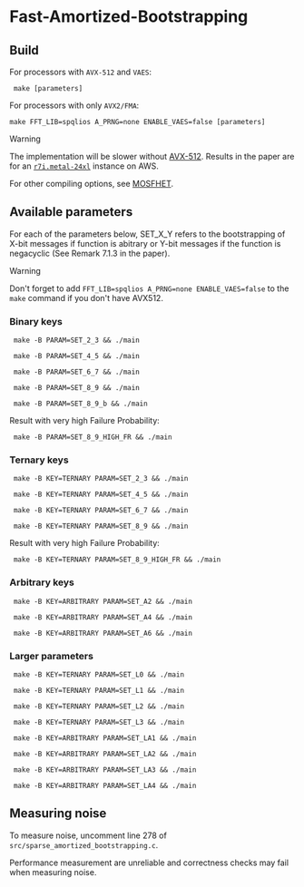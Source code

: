 # Fast-Amortized-Bootstrapping


## Build

For processors with `AVX-512` and `VAES`:

``` make [parameters]```

For processors with only `AVX2/FMA`:

``` make FFT_LIB=spqlios A_PRNG=none ENABLE_VAES=false [parameters] ```

> [!WARNING]
> The implementation will be slower without [AVX-512](https://en.wikipedia.org/wiki/Advanced_Vector_Extensions). Results in the paper are for an [`r7i.metal-24xl`](https://instances.vantage.sh/aws/ec2/r7i.metal-24xl) instance on AWS.


For other compiling options, see [MOSFHET](https://github.com/antoniocgj/MOSFHET). 

## Available parameters

For each of the parameters below, SET_X_Y refers to the bootstrapping of X-bit messages if function is abitrary or Y-bit messages if the function is negacyclic (See Remark 7.1.3 in the paper).

> [!WARNING]
> Don't forget to add `FFT_LIB=spqlios A_PRNG=none ENABLE_VAES=false` to the `make` command if you don't have AVX512.

### Binary keys
``` make -B PARAM=SET_2_3 && ./main``` 

``` make -B PARAM=SET_4_5 && ./main``` 

``` make -B PARAM=SET_6_7 && ./main``` 

``` make -B PARAM=SET_8_9 && ./main``` 

``` make -B PARAM=SET_8_9_b && ./main``` 

Result with very high Failure Probability:

``` make -B PARAM=SET_8_9_HIGH_FR && ./main``` 

### Ternary keys

``` make -B KEY=TERNARY PARAM=SET_2_3 && ./main``` 

``` make -B KEY=TERNARY PARAM=SET_4_5 && ./main``` 

``` make -B KEY=TERNARY PARAM=SET_6_7 && ./main``` 

``` make -B KEY=TERNARY PARAM=SET_8_9 && ./main``` 

Result with very high Failure Probability:

``` make -B KEY=TERNARY PARAM=SET_8_9_HIGH_FR && ./main``` 

### Arbitrary keys

``` make -B KEY=ARBITRARY PARAM=SET_A2 && ./main``` 

``` make -B KEY=ARBITRARY PARAM=SET_A4 && ./main``` 

``` make -B KEY=ARBITRARY PARAM=SET_A6 && ./main``` 

### Larger parameters

``` make -B KEY=TERNARY PARAM=SET_L0 && ./main``` 

``` make -B KEY=TERNARY PARAM=SET_L1 && ./main```

``` make -B KEY=TERNARY PARAM=SET_L2 && ./main```

``` make -B KEY=TERNARY PARAM=SET_L3 && ./main```

``` make -B KEY=ARBITRARY PARAM=SET_LA1 && ./main```

``` make -B KEY=ARBITRARY PARAM=SET_LA2 && ./main```

``` make -B KEY=ARBITRARY PARAM=SET_LA3 && ./main```

``` make -B KEY=ARBITRARY PARAM=SET_LA4 && ./main```

## Measuring noise

To measure noise, uncomment line 278 of `src/sparse_amortized_bootstrapping.c`.

Performance measurement are unreliable and correctness checks may fail when measuring noise.
